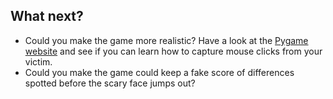 ## What next?

- Could you make the game more realistic? Have a look at the [Pygame website](http://www.pygame.org/docs/tut/newbieguide.html) and see if you can learn how to capture mouse clicks from your victim. 
- Could you make the game could keep a fake score of differences spotted before the scary face jumps out?

